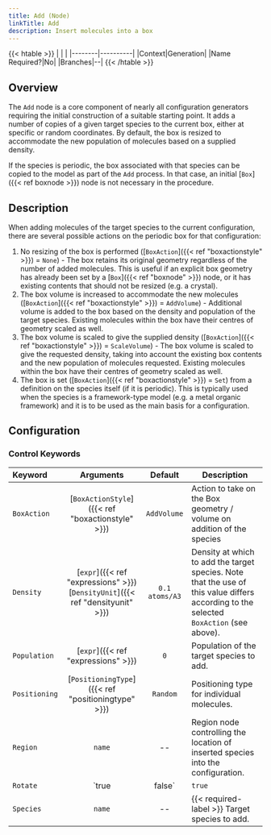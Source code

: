 ```yaml
---
title: Add (Node)
linkTitle: Add
description: Insert molecules into a box
---
```


{{< htable >}}
| | |
|--------|----------|
|Context|Generation|
|Name Required?|No|
|Branches|--|
{{< /htable >}}

## Overview

The `Add` node is a core component of nearly all configuration generators requiring the initial construction of a suitable starting point. It adds a number of copies of a given target species to the current box, either at specific or random coordinates. By default, the box is resized to accommodate the new population of molecules based on a supplied density.

If the species is periodic, the box associated with that species can be copied to the model as part of the `Add` process. In that case, an initial [`Box`]({{< ref boxnode >}}) node is not necessary in the procedure.

## Description

When adding molecules of the target species to the current configuration, there are several possible actions on the periodic box for that configuration:

1. No resizing of the box is performed ([`BoxAction`]({{< ref "boxactionstyle" >}}) = `None`) - The box retains its original geometry regardless of the number of added molecules. This is useful if an explicit box geometry has already been set by a [`Box`]({{< ref "boxnode" >}}) node, or it has existing contents that should not be resized (e.g. a crystal).
2. The box volume is increased to accommodate the new molecules ([`BoxAction`]({{< ref "boxactionstyle" >}}) = `AddVolume`) - Additional volume is added to the box based on the density and population of the target species. Existing molecules within the box have their centres of geometry scaled as well.
3. The box volume is scaled to give the supplied density ([`BoxAction`]({{< ref "boxactionstyle" >}}) = `ScaleVolume`) - The box volume is scaled to give the requested density, taking into account the existing box contents and the new population of molecules requested. Existing molecules within the box have their centres of geometry scaled as well.
4. The box is set ([`BoxAction`]({{< ref "boxactionstyle" >}}) = `Set`) from a definition on the species itself (if it is periodic). This is typically used when the species is a framework-type model (e.g. a metal organic framework) and it is to be used as the main basis for a configuration.

## Configuration

### Control Keywords

|Keyword|Arguments|Default|Description|
|:------|:--:|:-----:|-----------|
|`BoxAction`|[`BoxActionStyle`]({{< ref "boxactionstyle" >}})|`AddVolume`|Action to take on the Box geometry / volume on addition of the species|
|`Density`|[`expr`]({{< ref "expressions" >}})<br/>[`DensityUnit`]({{< ref "densityunit" >}})|`0.1 atoms/A3`|Density at which to add the target species. Note that the use of this value differs according to the selected `BoxAction` (see above).|
|`Population`|[`expr`]({{< ref "expressions" >}})|`0`|Population of the target species to add.|
|`Positioning`|[`PositioningType`]({{< ref "positioningtype" >}})|`Random`|Positioning type for individual molecules.|
|`Region`|`name`|--|Region node controlling the location of inserted species into the configuration.|
|`Rotate`|`true|false`|`true`|Whether to randomly rotate molecules on insertion.|
|`Species`|`name`|--|{{< required-label >}} Target species to add.|
